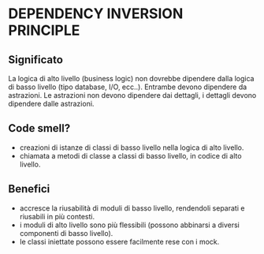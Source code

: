 # DEPENDENCY INVERSION PRINCIPLE

## Significato

La logica di alto livello (business logic) non dovrebbe dipendere dalla logica di basso livello (tipo database, I/O, ecc..).
Entrambe devono dipendere da astrazioni. Le astrazioni non devono dipendere dai dettagli, i dettagli devono dipendere dalle astrazioni.

## Code smell?

- creazioni di istanze di classi di basso livello nella logica di alto livello.
- chiamata a metodi di classe a classi di basso livello, in codice di alto livello.

## Benefici

- accresce la riusabilità di moduli di basso livello, rendendoli separati e riusabili in più contesti.
- i moduli di alto livello sono più flessibili (possono abbinarsi a diversi componenti di basso livello).
- le classi iniettate possono essere facilmente rese con i mock.
